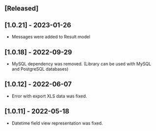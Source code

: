 ## [Released]

## [1.0.21] - 2023-01-26
- Messages were added to Result model 

## [1.0.18] - 2022-09-29
- MySQL dependency was removed. (Library can be used with MySQL and PostgreSQL databases)

## [1.0.12] - 2022-06-07
- Error with export XLS data was fixed.

## [1.0.11] - 2022-05-18
- Datetime field view representation was fixed.
